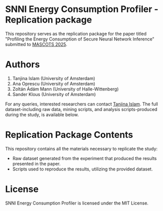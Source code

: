 # SNNI Energy Consumption Profiler - Replication package
This repository serves as the replication package for the paper titled "Profiling the Energy Consumption of Secure Neural Network Inference" submitted to [MASCOTS 2025](https://mascots25.iitis.pl/).

# Authors
1. Tanjina Islam (University of Amsterdam)
2. Ana Oprescu (University of Amsterdam)
3. Zoltán Ádám Mann (University of Halle-Wittenberg)
4. Sander Klous (University of Amsterdam)
  
For any queries, interested researchers can contact [Tanjina Islam](t.islam@uva.nl). The full dataset-including raw data, mining scripts, and analysis scripts-produced during the study, is available below.

# Replication Package Contents
This repository contains all the materials necessary to replicate the study:

- Raw dataset generated from the experiment that produced the results presented in the paper.
- Scripts used to reproduce the results, utilizing the provided dataset.

# License
SNNI Energy Consumption Profiler is licensed under the MIT License.
